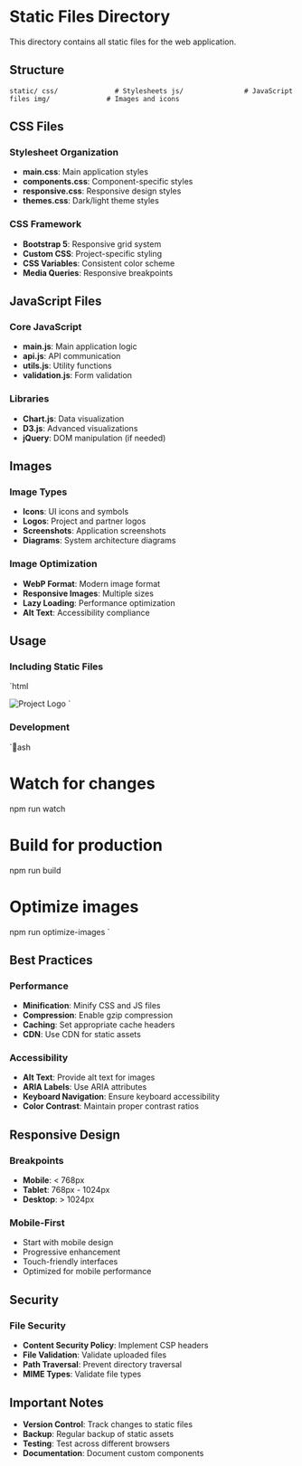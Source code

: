 ﻿# Static Files Directory

This directory contains all static files for the web application.

##  Structure

`
static/
 css/              # Stylesheets
 js/               # JavaScript files
 img/              # Images and icons
`

##  CSS Files

### Stylesheet Organization
- **main.css**: Main application styles
- **components.css**: Component-specific styles
- **responsive.css**: Responsive design styles
- **themes.css**: Dark/light theme styles

### CSS Framework
- **Bootstrap 5**: Responsive grid system
- **Custom CSS**: Project-specific styling
- **CSS Variables**: Consistent color scheme
- **Media Queries**: Responsive breakpoints

##  JavaScript Files

### Core JavaScript
- **main.js**: Main application logic
- **api.js**: API communication
- **utils.js**: Utility functions
- **validation.js**: Form validation

### Libraries
- **Chart.js**: Data visualization
- **D3.js**: Advanced visualizations
- **jQuery**: DOM manipulation (if needed)

##  Images

### Image Types
- **Icons**: UI icons and symbols
- **Logos**: Project and partner logos
- **Screenshots**: Application screenshots
- **Diagrams**: System architecture diagrams

### Image Optimization
- **WebP Format**: Modern image format
- **Responsive Images**: Multiple sizes
- **Lazy Loading**: Performance optimization
- **Alt Text**: Accessibility compliance

##  Usage

### Including Static Files
`html
<!-- CSS -->
<link rel="stylesheet" href="static/css/main.css">

<!-- JavaScript -->
<script src="static/js/main.js"></script>

<!-- Images -->
<img src="static/img/logo.png" alt="Project Logo">
`

### Development
`ash
# Watch for changes
npm run watch

# Build for production
npm run build

# Optimize images
npm run optimize-images
`

##  Best Practices

### Performance
- **Minification**: Minify CSS and JS files
- **Compression**: Enable gzip compression
- **Caching**: Set appropriate cache headers
- **CDN**: Use CDN for static assets

### Accessibility
- **Alt Text**: Provide alt text for images
- **ARIA Labels**: Use ARIA attributes
- **Keyboard Navigation**: Ensure keyboard accessibility
- **Color Contrast**: Maintain proper contrast ratios

##  Responsive Design

### Breakpoints
- **Mobile**: < 768px
- **Tablet**: 768px - 1024px
- **Desktop**: > 1024px

### Mobile-First
- Start with mobile design
- Progressive enhancement
- Touch-friendly interfaces
- Optimized for mobile performance

##  Security

### File Security
- **Content Security Policy**: Implement CSP headers
- **File Validation**: Validate uploaded files
- **Path Traversal**: Prevent directory traversal
- **MIME Types**: Validate file types

##  Important Notes

- **Version Control**: Track changes to static files
- **Backup**: Regular backup of static assets
- **Testing**: Test across different browsers
- **Documentation**: Document custom components
